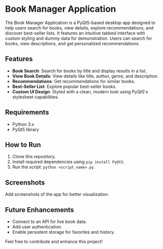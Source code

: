 # Book Manager Application

The Book Manager Application is a PyQt5-based desktop app designed to help users search for books, view details, explore recommendations, and discover best-seller lists. It features an intuitive tabbed interface with custom styling and dummy data for demonstration. Users can search for books, view descriptions, and get personalized recommendations.

## Features
- **Book Search**: Search for books by title and display results in a list.
- **View Book Details**: View details like title, author, genre, and description.
- **Recommendations**: Get recommendations for similar books.
- **Best-Seller List**: Explore popular best-seller books.
- **Custom UI Design**: Styled with a clean, modern look using PyQt5's stylesheet capabilities.

## Requirements
- Python 3.x
- PyQt5 library

## How to Run
1. Clone this repository.
2. Install required dependencies using `pip install PyQt5`.
3. Run the script: `python <script_name>.py`.

## Screenshots
Add screenshots of the app for better visualization.

## Future Enhancements
- Connect to an API for live book data.
- Add user authentication.
- Enable persistent storage for favorites and history.

Feel free to contribute and enhance this project!
